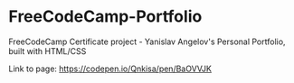 # FreeCodeCamp-Portfolio

FreeCodeCamp Certificate project - Yanislav Angelov's Personal Portfolio, built with HTML/CSS

Link to page: https://codepen.io/Qnkisa/pen/BaOVVJK
